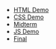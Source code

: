 <ul>
	<li><a href="html_demo">HTML Demo</a></li>
	<li><a href="css_demo">CSS Demo</a></li>
	<li><a href="midterm">Midterm</a></li>
	<li><a href="js_demo">JS Demo</a></li>
	<li><a href="final">Final</a></li>
</ul>
